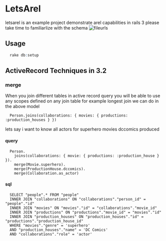 # LetsArel
letsarel is an example project demonstrate arel capabilities in rails 3
please take time to familiarlize with the schema
![fileurls](file:///Users/subbarao/experiments/letsarel/doc/models.png)
## Usage
````r  
  rake db:setup
````  
## ActiveRecord Techniques in 3.2

### merge
When you join different tables in active record query 
you will be able to use any scopes defined on any join table
for example longest join we can do in the above model


````  
  Person.joins(collaborations: { movies: { productions: :production_houses } })
````  

lets say i want to know all actors for superhero movies dccomics produced

#### query

````  
  Person.
    joins(collaborations: { movie: { productions: :production_house } }).
    merge(Movie.superhero).
    merge(ProductionHouse.dccomics).
    merge(Collaboration.as_actor)
```` 

#### sql
```` 
  SELECT "people".* FROM "people" 
  INNER JOIN "collaborations" ON "collaborations"."person_id" = "people"."id" 
  INNER JOIN "movies" ON "movies"."id" = "collaborations"."movie_id" 
  INNER JOIN "productions" ON "productions"."movie_id" = "movies"."id" 
  INNER JOIN "production_houses" ON "production_houses"."id" = "productions"."production_house_id" 
  WHERE "movies"."genre" = 'superhero' 
  AND "production_houses"."name" = 'DC Comics' 
  AND "collaborations"."role" = 'actor'
```` 
